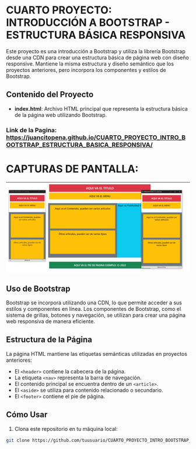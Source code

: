 # CUARTO PROYECTO: INTRODUCCIÓN A BOOTSTRAP - ESTRUCTURA BÁSICA RESPONSIVA

Este proyecto es una introducción a Bootstrap y utiliza la librería Bootstrap desde una CDN para crear una estructura básica de página web con diseño responsive. Mantiene la misma estructura y diseño semántico que los proyectos anteriores, pero incorpora los componentes y estilos de Bootstrap.

## Contenido del Proyecto

- **index.html**: Archivo HTML principal que representa la estructura básica de la página web utilizando Bootstrap.

### Link de la Pagina: https://juancitopena.github.io/CUARTO_PROYECTO_INTRO_BOOTSTRAP_ESTRUCTURA_BASICA_RESPONSIVA/

# CAPTURAS DE PANTALLA:

![image](BOOTSTRAP.jpg)

## Uso de Bootstrap

Bootstrap se incorpora utilizando una CDN, lo que permite acceder a sus estilos y componentes en línea. Los componentes de Bootstrap, como el sistema de grillas, botones y navegación, se utilizan para crear una página web responsiva de manera eficiente.

## Estructura de la Página

La página HTML mantiene las etiquetas semánticas utilizadas en proyectos anteriores:

- El `<header>` contiene la cabecera de la página.
- La etiqueta `<nav>` representa la barra de navegación.
- El contenido principal se encuentra dentro de un `<article>`.
- El `<aside>` se utiliza para contenido relacionado o secundario.
- El `<footer>` contiene el pie de página.

## Cómo Usar

1. Clona este repositorio en tu máquina local:

```bash
git clone https://github.com/tuusuario/CUARTO_PROYECTO_INTRO_BOOTSTRAP_ESTRUCTURA_BASICA_RESPONSIVA.git
